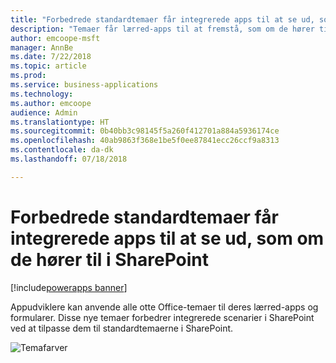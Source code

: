 ```yaml
---
title: "Forbedrede standardtemaer får integrerede apps til at se ud, som om de hører til i SharePoint"
description: "Temaer får lærred-apps til at fremstå, som om de hører til, når de integreres i SharePoint – både som en brugerdefineret formular og som en webdel."
author: emcoope-msft
manager: AnnBe
ms.date: 7/22/2018
ms.topic: article
ms.prod: 
ms.service: business-applications
ms.technology: 
ms.author: emcoope
audience: Admin
ms.translationtype: HT
ms.sourcegitcommit: 0b40bb3c98145f5a260f412701a884a5936174ce
ms.openlocfilehash: 40ab9863f368e1be5f0ee87841ecc26ccf9a8313
ms.contentlocale: da-dk
ms.lasthandoff: 07/18/2018

---
```

# <a name="improved-default-themes-help-embedded-apps-look-like-they-belong-in-sharepoint"></a>Forbedrede standardtemaer får integrerede apps til at se ud, som om de hører til i SharePoint

[!include[powerapps banner](../includes/powerapps.md)]




Appudviklere kan anvende alle otte Office-temaer til deres lærred-apps og formularer. Disse nye temaer forbedrer integrerede scenarier i SharePoint ved at tilpasse dem til standardtemaerne i SharePoint.

![Temafarver](media/ThemeColors.jpg  "Temafarver")


